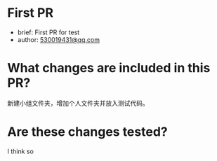 # First PR

- brief: First PR for test
- author: 530019431@qq.com

# What changes are included in this PR?
新建小组文件夹，增加个人文件夹并放入测试代码。

# Are these changes tested?
I think so